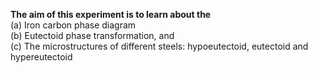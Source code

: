 <b>The aim of this experiment is to learn about the </b><br>
(a) Iron carbon phase diagram <br>
(b) Eutectoid phase transformation, and <br>
(c) The microstructures of different steels: hypoeutectoid, eutectoid and hypereutectoid
